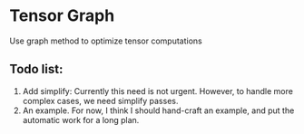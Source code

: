 # Tensor Graph
Use graph method to optimize tensor computations

## Todo list:
1. Add simplify:
    Currently this need is not urgent. However, to handle more complex cases, we need simplify passes.
2. An example.
    For now, I think I should hand-craft an example, and put the automatic work for a long plan.
